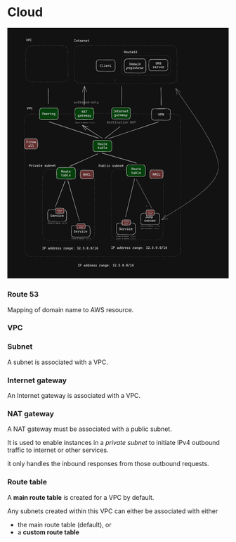 # Cloud

![Cloud topology](./cloud-topology.png)

### Route 53

Mapping of domain name to AWS resource.

### VPC 

### Subnet

A subnet is associated with a VPC.

### Internet gateway

An Internet gateway is associated with a VPC.

### NAT gateway

A NAT gateway must be associated with a public subnet. 

It is used to enable instances in a _private subnet_ to initiate IPv4 outbound traffic to internet or other services. 

it only handles the inbound responses from those outbound requests. 

### Route table

A **main route table** is created for a VPC by default. 

Any subnets created within this VPC can either be associated with either
* the main route table (default), or
* a **custom route table**

